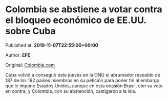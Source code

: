 
# Colombia se abstiene a votar contra el bloqueo económico de EE.UU. sobre Cuba

Published at: **2019-11-07T22:55:00+00:00**

Author: **EFE**

Original: [Colombia.com](https://www.colombia.com/actualidad/internacionales/colombia-bloqueo-economico-estados-unidos-cuba-246843)

Cuba volvió a conseguir este jueves en la ONU el abrumador respaldo de 187 de los 192 países miembros en su petición para poner fin al embargo que le impone Estados Unidos, aunque en esta ocasión Brasil, con su voto en contra, y Colombia, con su abstención, castigaron a la isla.
